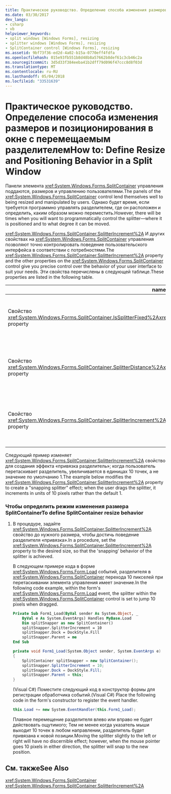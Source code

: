 ```yaml
---
title: Практическое руководство. Определение способа изменения размеров и позиционирования в окне с перемещаемым разделителем
ms.date: 03/30/2017
dev_langs:
- csharp
- vb
helpviewer_keywords:
- split windows [Windows Forms], resizing
- splitter windows [Windows Forms], resizing
- SplitContainer control [Windows Forms], resizing
ms.assetid: 9bf73f36-ed2d-4a02-b15a-0770eff4fdfa
ms.openlocfilehash: 015e93fb551b8d48b8a57662b8def61c3cb46c2a
ms.sourcegitcommit: 3d5d33f384eeba41b2dff79d096f47ccc8d8f03d
ms.translationtype: MT
ms.contentlocale: ru-RU
ms.lasthandoff: 05/04/2018
ms.locfileid: "33531639"
---
```

# <a name="how-to-define-resize-and-positioning-behavior-in-a-split-window"></a><span data-ttu-id="cf3b2-102">Практическое руководство. Определение способа изменения размеров и позиционирования в окне с перемещаемым разделителем</span><span class="sxs-lookup"><span data-stu-id="cf3b2-102">How to: Define Resize and Positioning Behavior in a Split Window</span></span>
<span data-ttu-id="cf3b2-103">Панели элемента <xref:System.Windows.Forms.SplitContainer> управления поддаются, размеров и управлению пользователями.</span><span class="sxs-lookup"><span data-stu-id="cf3b2-103">The panels of the <xref:System.Windows.Forms.SplitContainer> control lend themselves well to being resized and manipulated by users.</span></span> <span data-ttu-id="cf3b2-104">Однако будет время, если требуется программно управлять разделителем, где он расположен и определить, каким образом можно переместить.</span><span class="sxs-lookup"><span data-stu-id="cf3b2-104">However, there will be times when you will want to programmatically control the splitter—where it is positioned and to what degree it can be moved.</span></span>  
  
 <span data-ttu-id="cf3b2-105"><xref:System.Windows.Forms.SplitContainer.SplitterIncrement%2A> И других свойствах на <xref:System.Windows.Forms.SplitContainer> управления позволяют точно контролировать поведение пользовательского интерфейса в соответствии с потребностями.</span><span class="sxs-lookup"><span data-stu-id="cf3b2-105">The <xref:System.Windows.Forms.SplitContainer.SplitterIncrement%2A> property and the other properties on the <xref:System.Windows.Forms.SplitContainer> control give you precise control over the behavior of your user interface to suit your needs.</span></span> <span data-ttu-id="cf3b2-106">Эти свойства перечислены в следующей таблице.</span><span class="sxs-lookup"><span data-stu-id="cf3b2-106">These properties are listed in the following table.</span></span>  
  
|<span data-ttu-id="cf3b2-107">name</span><span class="sxs-lookup"><span data-stu-id="cf3b2-107">Name</span></span>|<span data-ttu-id="cf3b2-108">Описание</span><span class="sxs-lookup"><span data-stu-id="cf3b2-108">Description</span></span>|  
|----------|-----------------|  
|<span data-ttu-id="cf3b2-109">Свойство <xref:System.Windows.Forms.SplitContainer.IsSplitterFixed%2A></span><span class="sxs-lookup"><span data-stu-id="cf3b2-109"><xref:System.Windows.Forms.SplitContainer.IsSplitterFixed%2A> property</span></span>|<span data-ttu-id="cf3b2-110">Определяет, является ли разделитель при помощи клавиатуры или мыши.</span><span class="sxs-lookup"><span data-stu-id="cf3b2-110">Determines if the splitter is movable by means of the keyboard or mouse.</span></span>|  
|<span data-ttu-id="cf3b2-111">Свойство <xref:System.Windows.Forms.SplitContainer.SplitterDistance%2A></span><span class="sxs-lookup"><span data-stu-id="cf3b2-111"><xref:System.Windows.Forms.SplitContainer.SplitterDistance%2A> property</span></span>|<span data-ttu-id="cf3b2-112">Определяет расстояние в пикселях от левой или верхней границы для перемещаемой полосы-разделителя.</span><span class="sxs-lookup"><span data-stu-id="cf3b2-112">Determines the distance in pixels from the left or upper edge to the movable splitter bar.</span></span>|  
|<span data-ttu-id="cf3b2-113">Свойство <xref:System.Windows.Forms.SplitContainer.SplitterIncrement%2A></span><span class="sxs-lookup"><span data-stu-id="cf3b2-113"><xref:System.Windows.Forms.SplitContainer.SplitterIncrement%2A> property</span></span>|<span data-ttu-id="cf3b2-114">Определяет минимальное расстояние в пикселях, что разделитель может быть перемещен пользователем.</span><span class="sxs-lookup"><span data-stu-id="cf3b2-114">Determines the minimum distance, in pixels, that the splitter can be moved by the user.</span></span>|  
  
 <span data-ttu-id="cf3b2-115">Следующий пример изменяет <xref:System.Windows.Forms.SplitContainer.SplitterIncrement%2A> свойство для создания эффекта «привязка разделитель»; когда пользователь перетаскивает разделитель, увеличивается в единицах 10 точек, а не значение по умолчанию 1.</span><span class="sxs-lookup"><span data-stu-id="cf3b2-115">The example below modifies the <xref:System.Windows.Forms.SplitContainer.SplitterIncrement%2A> property to create a "snapping splitter" effect; when the user drags the splitter, it increments in units of 10 pixels rather than the default 1.</span></span>  
  
### <a name="to-define-splitcontainer-resize-behavior"></a><span data-ttu-id="cf3b2-116">Чтобы определить режим изменения размера SplitContainer</span><span class="sxs-lookup"><span data-stu-id="cf3b2-116">To define SplitContainer resize behavior</span></span>  
  
1.  <span data-ttu-id="cf3b2-117">В процедуре, задайте <xref:System.Windows.Forms.SplitContainer.SplitterIncrement%2A> свойство до нужного размера, чтобы достичь поведение разделителя «привязка».</span><span class="sxs-lookup"><span data-stu-id="cf3b2-117">In a procedure, set the <xref:System.Windows.Forms.SplitContainer.SplitterIncrement%2A> property to the desired size, so that the 'snapping' behavior of the splitter is achieved.</span></span>  
  
     <span data-ttu-id="cf3b2-118">В следующем примере кода в форме <xref:System.Windows.Forms.Form.Load> событий, разделителя в <xref:System.Windows.Forms.SplitContainer> перехода 10 пикселей при перетаскивании элемента управления имеет значение.</span><span class="sxs-lookup"><span data-stu-id="cf3b2-118">In the following code example, within the form's <xref:System.Windows.Forms.Form.Load> event, the splitter within the <xref:System.Windows.Forms.SplitContainer> control is set to jump 10 pixels when dragged.</span></span>  
  
    ```vb  
    Private Sub Form1_Load(ByVal sender As System.Object, _  
        ByVal e As System.EventArgs) Handles MyBase.Load  
        Dim splitSnapper as new SplitContainer()  
        splitSnapper.SplitterIncrement = 10  
        splitSnapper.Dock = DockStyle.Fill  
        splitSnapper.Parent = me  
    End Sub  
    ```  
  
    ```csharp  
    private void Form1_Load(System.Object sender, System.EventArgs e)  
    {  
        SplitContainer splitSnapper = new SplitContainer();  
        splitSnapper.SplitterIncrement = 10;  
        splitSnapper.Dock = DockStyle.Fill;  
        splitSnapper.Parent = this;  
    }  
    ```  
  
     <span data-ttu-id="cf3b2-119">(Visual C#) Поместите следующий код в конструктор формы для регистрации обработчика событий.</span><span class="sxs-lookup"><span data-stu-id="cf3b2-119">(Visual C#) Place the following code in the form's constructor to register the event handler.</span></span>  
  
    ```csharp  
    this.Load += new System.EventHandler(this.Form1_Load);  
    ```  
  
     <span data-ttu-id="cf3b2-120">Плавное перемещение разделителя влево или вправо не будет действовать ощутимого; Тем не менее когда указатель мыши выходит 10 точек в любом направлении, разделитель будет привязана к новой позиции.</span><span class="sxs-lookup"><span data-stu-id="cf3b2-120">Moving the splitter slightly to the left or right will have no discernible effect; however, when the mouse pointer goes 10 pixels in either direction, the splitter will snap to the new position.</span></span>  
  
## <a name="see-also"></a><span data-ttu-id="cf3b2-121">См. также</span><span class="sxs-lookup"><span data-stu-id="cf3b2-121">See Also</span></span>  
 <xref:System.Windows.Forms.SplitContainer>  
 <xref:System.Windows.Forms.SplitContainer.SplitterIncrement%2A>
